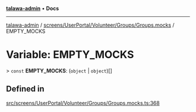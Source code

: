 [**talawa-admin**](../../../../../../README.md) • **Docs**

***

[talawa-admin](../../../../../../modules.md) / [screens/UserPortal/Volunteer/Groups/Groups.mocks](../README.md) / EMPTY\_MOCKS

# Variable: EMPTY\_MOCKS

\> `const` **EMPTY\_MOCKS**: (`object` \| `object`)[]

## Defined in

[src/screens/UserPortal/Volunteer/Groups/Groups.mocks.ts:368](https://github.com/PalisadoesFoundation/talawa-admin/blob/4bef0939e3fab4672bfd3599312195b8557e01a3/src/screens/UserPortal/Volunteer/Groups/Groups.mocks.ts#L368)

